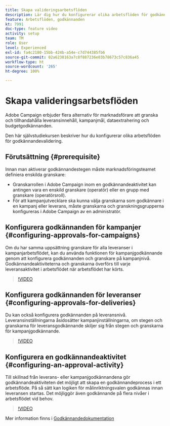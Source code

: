 ```yaml
---
title: Skapa valideringsarbetsflöden
description: Lär dig hur du konfigurerar olika arbetsflöden för godkännandevalidering.
feature: Arbetsflöden, godkännanden
kt: 7991
doc-type: feature video
activity: setup
team: TM
role: User
level: Experienced
exl-id: fa4c2180-15bb-424b-a54e-c7d744385fb6
source-git-commit: 02a6238163a7c8f887236e03b78673c57c836a45
workflow-type: ht
source-wordcount: '265'
ht-degree: 100%

---
```


# Skapa valideringsarbetsflöden

Adobe Campaign erbjuder flera alternativ för marknadsförare att granska och tillhandahålla leveransinnehåll, kampanjmål, dataextrahering och budgetgodkännanden.

Den här självstudiekursen beskriver hur du konfigurerar olika arbetsflöden för godkännandevalidering.

## Förutsättning {#prerequisite}

Innan man aktiverar godkännandestegen måste marknadsföringsteamet definiera enskilda granskare:

* Granskarrollen i Adobe Campaign inom en godkännandeaktivitet kan antingen vara en enskild granskare (operatör) eller en grupp med granskare (operatörsroll).
* För att kampanjutvecklare ska kunna välja granskarna som godkännare i en kampanj eller leverans, måste granskarna och granskningsgrupperna konfigureras i Adobe Campaign av en administratör.

## Konfigurera godkännanden för kampanjer   {#configuring-approvals-for-campaigns}

Om du har samma uppsättning granskare för alla leveranser i kampanjarbetsflödet, kan du använda funktionen för kampanjgodkännande genom att konfigurera godkännanden och granskare på kampanjnivå. Godkännandeaktiviteterna och granskarna överförs till varje leveransaktivitet i arbetsflödet när arbetsflödet har körts.

>[!VIDEO](https://video.tv.adobe.com/v/25175?quality=12)

## Konfigurera godkännanden för leveranser   {#configuring-approvals-for-deliveries}

Du kan också konfigurera godkännanden på leveransnivå. Leveransinställningarna åsidosätter kampanjinställningarna, om stegen och granskarna för leveransgodkännande skiljer sig från stegen och granskarna för kampanjgodkännande.

>[!VIDEO](https://video.tv.adobe.com/v/25176?quality=12)

## Konfigurera en godkännandeaktivitet   {#configuring-an-approval-activity}

Till skillnad från leverans- eller kampanjgodkännandena gör godkännandeaktiviteten det möjligt att skapa en godkännandeprocess i ett arbetsflöde. På så sätt kan logiken för målinriktningsvalen godkännas innan leveransen startas. Det möjliggör även godkännande på flera nivåer i arbetsflödet vid behov.

>[!VIDEO](https://video.tv.adobe.com/v/25174?quality=12)

Mer information finns i [Godkännandedokumentation](https://experienceleague.adobe.com/docs/campaign-classic/using/automating-with-workflows/flow-control-activities/approval.html?lang=sv)
